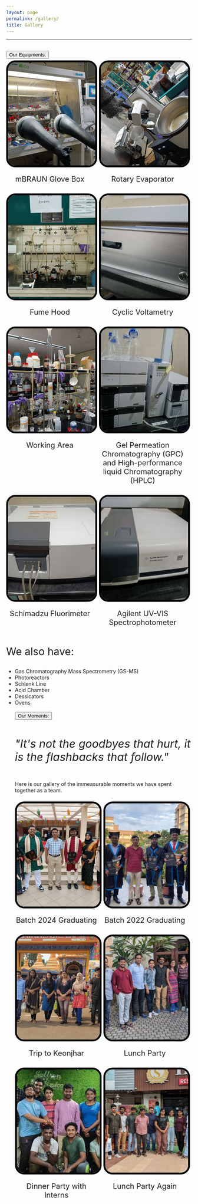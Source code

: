 ```yaml
---
layout: page
permalink: /gallery/
title: Gallery
---
```

<hr>
<style>
    .img_cont {
        display: flex;
        width: 100%;
        justify-content: space-between;
        flex-direction: row;
    }
    .img_item {
        width: 50%;
        align-items: center;
        padding: 5px 15px 5px 0px;
    }
    img {
        height: 280px;
        width: 100%;
        object-fit: cover;
        border-radius: 25px 25px 25px 25px;
        border: solid 5px black;
    }
    .item_data {
        width: 100%;
        font-size: 20px;
        text-align: center;
    }
    @media (max-width: 768px)
    {
    .img_cont {
        display: flex;
        width: 100%;
        justify-content: space-between;
        flex-direction: column;
    }
    .img_item {
        width: 100%;
        align-items: center;
        padding: 5px 15px 5px 0px;
        margin-bottom: 5px;
    }
    img {
        height: 200px;
        width: 100%;
        object-fit: cover;
        border-radius: 25px 25px 25px 25px;
        border: solid 5px black;
    }
    .item_data {
        width: 100%;
        font-size: 16px;
        text-align: center;  
    }
    }
</style>

<br>
<button class="heading">Our Equipments:</button>

<div class="img_cont">
    <div class="img_item">
    <img src="/images/glovebox.jpg">
    <br>
    <br>
    <div class="item_data">mBRAUN Glove Box</div>
    </div>
    <div class="img_item">
    <img src="/images/rota.jpg">
    <br>
    <br>
    <div class="item_data">Rotary Evaporator</div>
    </div>
</div>

<br>
<div class="img_cont">
    <div class="img_item">
    <img src="/images/fume1.jpg">
    <br>
    <br>
    <div class="item_data">Fume Hood</div>
    </div>
    <div class="img_item">
    <img src="/images/cvm.jpg">
    <br>
    <br>
    <div class="item_data">Cyclic Voltametry</div>
    </div>
</div>

<br>
<div class="img_cont">
    <div class="img_item">
    <img src="/images/working.jpg">
    <br>
    <br>
    <div class="item_data">Working Area</div>
    </div>
    <div class="img_item">
    <img src="/images/glc.jpg">
    <br>
    <br>
    <div class="item_data">Gel Permeation Chromatography (GPC) and High-performance liquid Chromatography (HPLC)</div>
    </div>
</div>


<br>
<div class="img_cont">
    <div class="img_item">
    <img src="/images/fluori.jpg">
    <br>
    <br>
    <div class="item_data">Schimadzu Fluorimeter</div>
    </div>
    <div class="img_item">
    <img src="/images/uv_vis.jpg">
    <br>
    <br>
    <div class="item_data">Agilent UV-VIS Spectrophotometer</div>
    </div>
</div>

<br>
<p style="font-size: 28px;">We also have:
<ul>
<li>Gas Chromatography Mass Spectrometry (GS-MS) </li>
<li>Photoreactors</li>
<li>Schlenk Line</li>
<li>Acid Chamber</li>
<li>Dessicators</li>
<li>Ovens</li>

<br>
<button class="heading">Our Moments:</button>
<br>
<br>
<p style="font-style: italic; font-size: 30px;">"It's not the goodbyes that hurt, it is the flashbacks that follow."</p>
<br>
Here is our gallery of the immeasurable moments we have spent together as a team.

<br>
<br>
<div class="img_cont">
    <div class="img_item">
    <img src="/images/grad.jpg">
    <br>
    <br>
    <div class="item_data">Batch 2024 Graduating</div>
    </div>
    <div class="img_item">
    <img src="/images/grad2022.jpg">
    <br>
    <br>
    <div class="item_data">Batch 2022 Graduating</div>
    </div>
</div>

<br>
<div class="img_cont">
    <div class="img_item">
    <img src="/images/keon.jpg" style="object-fit: cover;">
    <br>
    <br>
    <div class="item_data">Trip to Keonjhar</div>
    </div>
    <div class="img_item">
    <img src="/images/lunchparty.jpg">
    <br>
    <br>
    <div class="item_data">Lunch Party</div>
    </div>
</div>

<br>
<div class="img_cont">
    <div class="img_item">
    <img src="/images/talent.jpg" style="object-fit: cover;">
    <br>
    <br>
    <div class="item_data">Dinner Party with Interns</div>
    </div>
    <div class="img_item">
    <img src="/images/lunch.jpg">
    <br>
    <br>
    <div class="item_data">Lunch Party Again</div>
    </div>
</div>








